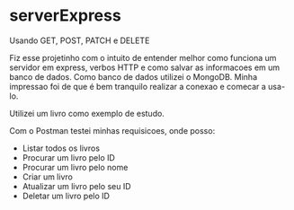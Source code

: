 # serverExpress
Usando GET, POST, PATCH e DELETE

Fiz esse projetinho com o intuito de entender melhor como funciona um servidor em express, verbos HTTP e como salvar as informacoes em um banco de dados.
Como banco de dados utilizei o MongoDB. Minha impressao foi de que é bem tranquilo realizar a conexao e comecar a usa-lo. 

Utilizei um livro como exemplo de estudo.

Com o Postman testei minhas requisicoes, onde posso:
- Listar todos os livros
- Procurar um livro pelo ID
- Procurar um livro pelo nome
- Criar um livro
- Atualizar um livro pelo seu ID
- Deletar um livro pelo ID
